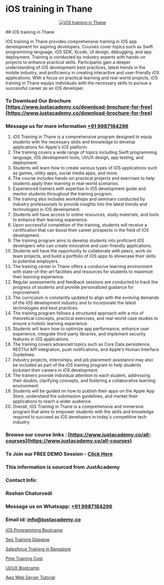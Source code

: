 # iOS training in Thane

<p align="center">
  <a href="https://justacademy.co/course-detail/ios-training">
    <img src="https://justacademy.co/storage2/course_image/1676636008_course_image.webp" alt="iOS training in Thane">
  </a>
</p>
## iOS training in Thane

iOS training in Thane provides comprehensive training in iOS app development for aspiring developers. Courses cover topics such as Swift programming language, iOS SDK, Xcode, UI design, debugging, and app deployment. Training is conducted by industry experts with hands-on projects to enhance practical skills. Participants gain a deeper understanding of iOS development best practices, latest trends in the mobile industry, and proficiency in creating interactive and user-friendly iOS applications. With a focus on practical learning and real-world projects, iOS training in Thane equips individuals with the necessary skills to pursue a successful career as an iOS developer.
### To Download Our Brochure [https://www.justacademy.co/download-brochure-for-free](https://www.justacademy.co/download-brochure-for-free)
### Message us for more information [+91 9987184296](https://api.whatsapp.com/send?phone=919987184296)
1) iOS Training in Thane is a comprehensive program designed to equip students with the necessary skills and knowledge to develop applications for Apple's iOS platform.
2) The training covers a wide range of topics including Swift programming language, iOS development tools, UI/UX design, app testing, and deployment.
3) Students will learn how to create various types of iOS applications such as games, utility apps, social media apps, and more.
4) The course includes hands-on practical projects and exercises to help students apply their learning in real-world scenarios.
5) Experienced trainers with expertise in iOS development guide and mentor students throughout the training program.
6) The training also includes workshops and seminars conducted by industry professionals to provide insights into the latest trends and technologies in iOS development.
7) Students will have access to online resources, study materials, and tools to enhance their learning experience.
8) Upon successful completion of the training, students will receive a certification that can boost their career prospects in the field of iOS development.
9) The training program aims to develop students into proficient iOS developers who can create innovative and user-friendly applications.
10) Students will have the opportunity to collaborate with peers, work on team projects, and build a portfolio of iOS apps to showcase their skills to potential employers.
11) The training center in Thane offers a conducive learning environment with state-of-the-art facilities and resources for students to maximize their learning experience.
12) Regular assessments and feedback sessions are conducted to track the progress of students and provide personalized guidance for improvement.
13) The curriculum is constantly updated to align with the evolving demands of the iOS development industry and to incorporate the latest technologies and best practices.
14) The training program follows a structured approach with a mix of theoretical concepts, practical exercises, and real-world case studies to ensure a holistic learning experience.
15) Students will learn how to optimize app performance, enhance user experience, integrate third-party libraries, and implement security features in iOS applications.
16) The training covers advanced topics such as Core Data persistence, RESTful API integration, push notifications, and Apple's Human Interface Guidelines.
17) Industry projects, internships, and job placement assistance may also be included as part of the iOS training program to help students kickstart their careers in iOS development.
18) The trainers provide individual attention to each student, addressing their doubts, clarifying concepts, and fostering a collaborative learning environment.
19) Students will be guided on how to publish their apps on the Apple App Store, understand the submission guidelines, and market their applications to reach a wider audience.
20) Overall, iOS Training in Thane is a comprehensive and immersive program that aims to empower students with the skills and knowledge required to succeed as iOS developers in today's competitive tech industry.

### Browse our course links : [https://www.justacademy.co/all-courses](https://www.justacademy.co/all-courses) 
### To Join our FREE DEMO Session - [Click Here](https://www.justacademy.co/register-for-course-demo)


### This information is sourced from JustAcademy
### Contact Info:
### Roshan Chaturvedi
### Message us on Whatsapp: [+91 9987184296](https://api.whatsapp.com/send?phone=919987184296)
### Email id: [info@justacademy.co](mailto:info@justacademy.co)
                
[iOS Programming Bootcamp](0)

[Seo Training Glasgow](https://www.linkedin.com/pulse/seo-training-glasgow-justacademy-leicester-rquye?trackingId=OE%2FYCCgBUiN7IRHvj4%2BqZg%3D%3D&lipi=urn%3Ali%3Apage%3Ad_flagship3_company_admin%3BPIc21Xd3RP6vIx4zw3ky%2FQ%3D%3D)

[Salesforce Training in Bangalore](https://medium.com/@ranepooja/salesforce-training-in-bangalore-fd21c2874a87)

[Pmp Training Cost](https://medium.com/@shivamja27/pmp-training-cost-7f7fa7d99312)

[UI/UX Bootcamp](https://justacademyin.github.io/justacademy/ui/ux-bootcamp)

[Aws Web Server Tutorial](https://justacademyin.github.io/justacademy/aws-web-server-tutorial)

